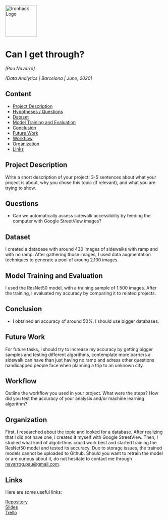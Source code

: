 <img src="https://bit.ly/2VnXWr2" alt="Ironhack Logo" width="100"/>

# Can I get through?
*[Pau Navarro]*

*[Data Analytics | Barcelona | June, 2020]*

## Content
- [Project Description](#project-description)
- [Hypotheses / Questions](#hypotheses-questions)
- [Dataset](#dataset)
- [Model Training and Evaluation](#model-training-and-evaluation)
- [Conclusion](#conclusion)
- [Future Work](#future-work)
- [Workflow](#workflow)
- [Organization](#organization)
- [Links](#links)

## Project Description
Write a short description of your project: 3-5 sentences about what your project is about, why you chose this topic (if relevant), and what you are trying to show.

## Questions
* Can we automatically assess sidewalk accessibility by feeding the computer with Google StreetView images?

## Dataset
I created a database with around 430 images of sidewalks with ramp and with no ramp. After gathering those images, I used data augmentation techniques to generate a pool of aroung 2.100 images.

## Model Training and Evaluation
I used the ResNet50 model, with a training sample of 1.500 images. After the training, I evaluated my accuracy by comparing it to related projects.

## Conclusion
* I obtained an accuracy of around 50%. I should use bigger databases.

## Future Work
For future tasks, I should try to increase my accuracy by getting bigger samples and testing different algorithms, contemplate more barriers a sidewalk can have than just having no ramp and adress other questions handicapped people face when planning a trip to an unknown city.
## Workflow
Outline the workflow you used in your project. What were the steps?
How did you test the accuracy of your analysis and/or machine learning algorithm?

## Organization
First, I researched about the topic and looked for a database. After realizing that I did not have one, I created it myself with Google StreetView. Then, I studied what kind of algotirthms could work best and started training the ResNet50 model and tested its accuracy.
Due to storage issues, the trained models cannot be uploaded to Github. Should you want to retrain the model or are curious about it, do not hesitate to contact me through navarrog.pau@gmail.com.

## Links
Here are some useful links:

[Repository](https://github.com/paunavarrogaspar/Project-Week-8-Travelling-With-Wheelchair/)  
[Slides](https://slides.com/paunavarro/project/fullscreen/)  
[Trello](https://trello.com/b/3i6JNUNE/projectweek8)  
